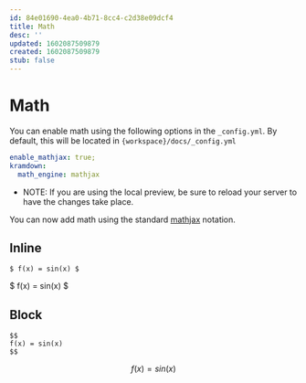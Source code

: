 ```yaml
---
id: 84e01690-4ea0-4b71-8cc4-c2d38e09dcf4
title: Math
desc: ''
updated: 1602087509879
created: 1602087509879
stub: false
---
```


# Math

You can enable math using the following options in the `_config.yml`. By default, this will be located in `{workspace}/docs/_config.yml`

```yml
enable_mathjax: true;
kramdown:
  math_engine: mathjax
```

- NOTE: If you are using the local preview, be sure to reload your server to have the changes take place.

You can now add math using the standard [mathjax](https://www.mathjax.org/) notation.

## Inline

```
$ f(x) = sin(x) $
```
$ f(x) = sin(x) $

## Block
```
$$
f(x) = sin(x)
$$
```
$$ 
f(x) = sin(x) 
$$
